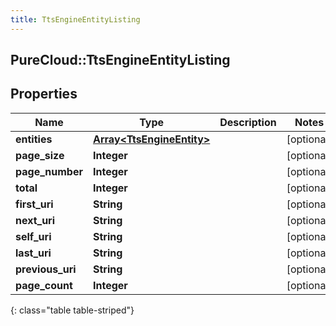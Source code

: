 ```yaml
---
title: TtsEngineEntityListing
---
```

## PureCloud::TtsEngineEntityListing

## Properties

|Name | Type | Description | Notes|
|------------ | ------------- | ------------- | -------------|
| **entities** | [**Array&lt;TtsEngineEntity&gt;**](TtsEngineEntity.html) |  | [optional] |
| **page_size** | **Integer** |  | [optional] |
| **page_number** | **Integer** |  | [optional] |
| **total** | **Integer** |  | [optional] |
| **first_uri** | **String** |  | [optional] |
| **next_uri** | **String** |  | [optional] |
| **self_uri** | **String** |  | [optional] |
| **last_uri** | **String** |  | [optional] |
| **previous_uri** | **String** |  | [optional] |
| **page_count** | **Integer** |  | [optional] |
{: class="table table-striped"}


